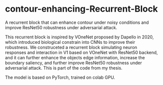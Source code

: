 # contour-enhancing-Recurrent-Block
A recurrent block that can enhance contour under noisy conditions and improve ResNet50 robustness under adversarial attack.

This recurrent block is inspired by VOneNet proposed by Dapello in 2020, which introduced biological constrain into CNNs to improve their robustness. We construceted a recurrent block simulating neuron responses and interaction in V1 based on VOneNet with ResNet50 backend,  and it can further enhance the objects edge information, increase the boundary saliency, and further improve ResNet50 robustness under adversarial attack.
This is part of the code from my thesis.

The model is based on PyTorch, trained on colab GPU.
